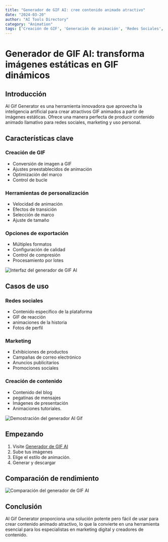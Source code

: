```yaml
---
title: "Generador de GIF AI: cree contenido animado atractivo"
date: "2024-03-20"
author: "AI Tools Directory"
category: "Animation"
tags: ['Creación de GIF', 'Generación de animación', 'Redes Sociales', 'Marketing de contenidos']
---
```

# Generador de GIF AI: transforma imágenes estáticas en GIF dinámicos

## Introducción

AI Gif Generator es una herramienta innovadora que aprovecha la inteligencia artificial para crear atractivos GIF animados a partir de imágenes estáticas. Ofrece una manera perfecta de producir contenido animado llamativo para redes sociales, marketing y uso personal.

## Características clave

### Creación de GIF
- Conversión de imagen a GIF
- Ajustes preestablecidos de animación
- Optimización del marco
- Control de bucle

### Herramientas de personalización
- Velocidad de animación
- Efectos de transición
- Selección de marco
- Ajuste de tamaño

### Opciones de exportación
- Múltiples formatos
- Configuración de calidad
- Control de compresión
- Procesamiento por lotes

![Interfaz del generador de GIF AI](/imgs/ai-gif-generator/interface.jpg)

## Casos de uso

### Redes sociales
- Contenido específico de la plataforma
- GIF de reacción
- animaciones de la historia
- Fotos de perfil

### Marketing
- Exhibiciones de productos
- Campañas de correo electrónico
- Anuncios publicitarios
- Promociones sociales

### Creación de contenido
- Contenido del blog
- pegatinas de mensajes
- Imágenes de presentación
- Animaciones tutoriales.

![Demostración del generador AI Gif](/imgs/ai-gif-generator/demo.jpg)

## Empezando

1. Visite [Generador de GIF AI](https://ai-gif-generator.com)
2. Sube tus imágenes
3. Elige el estilo de animación.
4. Generar y descargar

## Comparación de rendimiento

![Comparación del generador de GIF AI](/imgs/ai-gif-generator/comparison.jpg)

## Conclusión

AI Gif Generator proporciona una solución potente pero fácil de usar para crear contenido animado atractivo, lo que la convierte en una herramienta esencial para los especialistas en marketing digital y creadores de contenido.